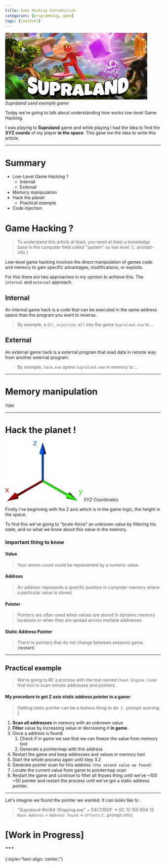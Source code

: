 ```yaml
---
title: Game Hacking Introduction
categories: [programming, game]
tags: [lowlevel]
---
```


<style>
r { color: Red }
b { color: Blue }
g { color: Green }
</style>

![Coordinates](/assets/supra.jpg)
_Supraland used exemple game_

Today we're going to talk about understanding how works low-level Game Hacking.

I was playing to **Supraland** game and while playing I had the idea to find the **XYZ coords** of my player **in the space**. This gave me the idea to write this article.

___
# Summary
- Low-Level Game Hacking ?
    - Internal
    - External
- Memory manipulation
- Hack the planet
    - Practical exemple
- Code injection

# Game Hacking ?

> To understand this article at least, you need at least a knowledge base in the computer field called "system" so low level.
{: .prompt-info }

Low-level game hacking involves the direct manipulation of games code and memory to gain specific advantages, modifications, or exploits.

For this there are two approaches in my opinion to achieve this. The `internal` and `external` approach.

## Internal
An internal game hack is a code that can be executed in the same address space than the program you want to reverse. 

>By exemple, a `dll_injection.dll` into the game `Supraland.exe` to ...

## External
An external game hack is a external program that read data in remote way from another external program.

> By exemple, `hack.exe` opens `Supraland.exe` in memory to ...

___

# Memory manipulation

`TODO`

___
# Hack the planet !

![Coordinates](/assets/xyz.png)
_XYZ Coordinates_

Firstly i've beginning with the Z axis which is in the game logic, the height in the space.

To find this we've going to "brute-force" an unknown value by filtering his state, and so what we know about this value in the memory.

### Important thing to know
#### Value
> Your ammo count could be represented by a numeric value.

#### Address
> An address represents a specific position in computer memory where a particular value is stored.

#### Pointer
> Pointers are often used when values are stored in dynamic memory locations or when they are spread across multiple addresses.

#### Static Address Pointer
> There're pointers that do not change between sessions game. (**restart**)

___

## Practical exemple

> We're going to RE a process with the tool named `Cheat Engine`. I use that tool to scan remote addresses and pointers.

#### My procedure to get **Z axis static address pointer** in a game:

> Getting static pointer can be a tedious thing to do.
{: .prompt-warning }

1. **Scan all addresses** in memory with an unknown value 
2. **Filter** value by increasing value or decreasing it **in game**.
3. Once a address is found:
    1. Check if in game we see that we can freeze the value from memory tool
    2. Generate a pointermap with this address
4. Restart the game and keep addresses and values in memory tool
5. Start the whole process again until step 3.2
6. Generate pointer scan for this address `(the second value we found)`
7. Locate the current value from game to pointermap scan
8. Restart the game and continue to filter all thoses thing until we've ~100 ~50 pointer and restart the process until we've got a static address pointer.

___

Let's imagine we found the pointer we wanted. It can looks like to :

> "Supraland-Win64-Shipping.exe" + 04C135DF -> 0C 10 155 6DA 12<br>
`Base Address` + `Address found` -> `offsets`
{: .prompt-info}

# [Work in Progress]<br>...
{:style="text-align: center;"}